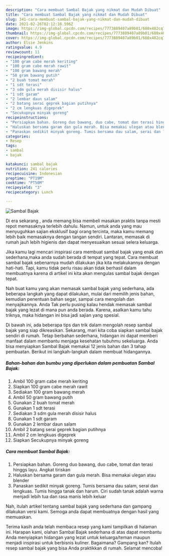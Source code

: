 ```yaml
---
description: "Cara membuat Sambal Bajak yang nikmat dan Mudah Dibuat"
title: "Cara membuat Sambal Bajak yang nikmat dan Mudah Dibuat"
slug: 341-cara-membuat-sambal-bajak-yang-nikmat-dan-mudah-dibuat
date: 2021-02-26T02:12:18.596Z
image: https://img-global.cpcdn.com/recipes/7773889407a89b01/680x482cq70/sambal-bajak-foto-resep-utama.jpg
thumbnail: https://img-global.cpcdn.com/recipes/7773889407a89b01/680x482cq70/sambal-bajak-foto-resep-utama.jpg
cover: https://img-global.cpcdn.com/recipes/7773889407a89b01/680x482cq70/sambal-bajak-foto-resep-utama.jpg
author: Elsie Jenkins
ratingvalue: 4.9
reviewcount: 11
recipeingredient:
- "100 gram cabe merah keriting"
- "100 gram cabe merah rawit"
- "100 gram bawang merah"
- "50 gram bawang putih"
- "2 buah tomat merah"
- "1 sdt terasi"
- "3 sdm gula merah disisir halus"
- "1 sdt garam"
- "2 lembar daun salam"
- "2 batang serai geprek bagian putihnya"
- "2 cm lengkuas digeprek"
- "Secukupnya minyak goreng"
recipeinstructions:
- "Persiapkan bahan. Goreng duo bawang, duo cabe, tomat dan terasi hinggs layu. Angkat tiriskan"
- "Haluskan bersama garam dan gula merah. Bisa memakai ulegan atau blender"
- "Panaskan sedikit minyak goreng. Tumis bersama dau salam, serai dan lengkuas. Tumis hingga tanak dan harum. Ciri sudah tanak adalah warna menjadi lebih tua dan rasa manis lebih keluar"
categories:
- Resep
tags:
- sambal
- bajak

katakunci: sambal bajak 
nutrition: 241 calories
recipecuisine: Indonesian
preptime: "PT19M"
cooktime: "PT50M"
recipeyield: "3"
recipecategory: Lunch

---
```



![Sambal Bajak](https://img-global.cpcdn.com/recipes/7773889407a89b01/680x482cq70/sambal-bajak-foto-resep-utama.jpg)

Di era  sekarang , anda memang bisa membeli masakan praktis tanpa mesti repot memasaknya terlebih dahulu. Namun, untuk anda yang mau menyuguhkan sajian eksklusif bagi orang tercinta, maka kamu memang lebih baik memasaknya dengan tangan sendiri. Lantaran, memasak di rumah jauh lebih higienis dan dapat menyesuaikan sesuai selera keluarga.

Jika kamu lagi mencari inspirasi cara membuat sambal bajak yang enak dan sederhana,maka anda sudah berada di tempat yang tepat. Cara membuat sambal bajak  sebenarnya mudah dilakukan jika kita melakukannya dengan hati-hati. Tapi, kamu tidak perlu risau akan tidak berhasil dalam membuatnya 
karena di artikel ini kita akan mengulas sambal bajak dengan tepat.  



Nah buat kamu yang akan memasak sambal bajak yang sederhana, ada beberapa langkah yang dapat dilakukan, mulai dari memilih jenis bahan, kemudian penentuan bahan segar, sampai cara mengolah dan menyajikannya. Anda Tak perlu pusing kalau hendak memasak sambal bajak yang lezat di mana pun anda berada. Karena, asalkan kamu  tahu triknya, maka hidangan ini bisa jadi sajian yang spesial.

Di bawah ini, ada beberapa tips dan trik dalam mengolah resep sambal bajak yang siap dikreasikan. Sekarang, mari kita coba siapkan sambal bajak sendiri di rumah. Tetap berbahan sederhana, hidangan ini dapat memberi manfaat dalam membantu menjaga kesehatan tubuhmu sekeluarga. Anda bisa menyiapkan Sambal Bajak memakai 12 jenis bahan dan 3 tahap pembuatan. Berikut ini langkah-langkah dalam membuat hidangannya.

<!--inarticleads1-->

##### Bahan-bahan dan bumbu yang diperlukan dalam pembuatan Sambal Bajak:

1. Ambil 100 gram cabe merah keriting
1. Siapkan 100 gram cabe merah rawit
1. Sediakan 100 gram bawang merah
1. Ambil 50 gram bawang putih
1. Gunakan 2 buah tomat merah
1. Gunakan 1 sdt terasi
1. Sediakan 3 sdm gula merah disisir halus
1. Gunakan 1 sdt garam
1. Gunakan 2 lembar daun salam
1. Ambil 2 batang serai geprek bagian putihnya
1. Ambil 2 cm lengkuas digeprek
1. Siapkan Secukupnya minyak goreng




<!--inarticleads2-->

##### Cara membuat Sambal Bajak:

1. Persiapkan bahan. Goreng duo bawang, duo cabe, tomat dan terasi hinggs layu. Angkat tiriskan
1. Haluskan bersama garam dan gula merah. Bisa memakai ulegan atau blender
1. Panaskan sedikit minyak goreng. Tumis bersama dau salam, serai dan lengkuas. Tumis hingga tanak dan harum. Ciri sudah tanak adalah warna menjadi lebih tua dan rasa manis lebih keluar




Nah, itulah artikel tentang  sambal bajak  yang sederhana dan gampang dilakukan versi kami. Semoga anda dapat membuatnya dengan hasil yang memuaskan. 

Terima kasih anda telah membaca resep yang kami tampilkan di halaman ini. Harapan kami, olahan  Sambal Bajak sederhana di atas dapat membantu Anda menyiapkan hidangan yang lezat untuk keluarga/teman maupun menjadi inspirasi untuk berbisnis kuliner. Bagaimana? Gampang kan? Itulah resep sambal bajak yang bisa Anda praktikkan di rumah. Selamat mencoba!

